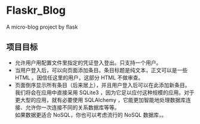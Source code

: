 # Flaskr_Blog
A micro-blog project by flask
## 项目目标
- 允许用户用配置文件里指定的凭证登入登出。只支持一个用户。
- 当用户登入后，可以向页面添加条目。条目标题是纯文本，正文可以是一些 HTML 。因信任这里的用户，这部分 HTML 不做审查。
- 页面倒序显示所有条目（后来居上），并且用户登入后可以在此添加新条目。  
  我们将会在应用中直接采用 SQLite3 ，因为它足以应付这种规模的应用。对于更大型的应用，就有必要使用 SQLAlchemy ，它能更加智能地处理数据库连接、允许你一次连接不同的关系数据库等等。  
  如果数据更适合 NoSQL，你也可以考虑流行的 NoSQL 数据库，。